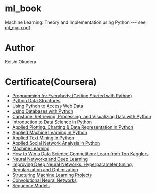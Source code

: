 # ml_book
Machine Learning: Theory and Implementation using Python --- see [ml_main.pdf](https://github.com/kotaro0220/ml_book/blob/master/ml_main.pdf)

# Author
Keishi Okudera

# Certificate(Coursera)
- [Programming for Everybody (Getting Started with Python)](https://www.coursera.org/account/accomplishments/certificate/SLW9N79ATL5Q)
- [Python Data Structures](https://www.coursera.org/account/accomplishments/certificate/CMP76FWZQCRV)
- [Using Python to Access Web Data](https://www.coursera.org/account/accomplishments/certificate/GB722WCV9AT5)
- [Using Databases with Python](https://www.coursera.org/account/accomplishments/certificate/Z2WDWXE3ZFQE)
- [Capstone: Retrieving, Processing, and Visualizing Data with Python](https://www.coursera.org/account/accomplishments/certificate/NS799LS3K3PY)
- [Introduction to Data Science in Python](https://www.coursera.org/account/accomplishments/certificate/WCJFYUVRQPWP)
- [Applied Plotting, Charting & Data Representation in Python](https://www.coursera.org/account/accomplishments/certificate/XCCD4QV7CC5P)
- [Applied Machine Learning in Python](https://www.coursera.org/account/accomplishments/certificate/HQENJCMZHL54)
- [Applied Text Mining in Python](https://www.coursera.org/account/accomplishments/certificate/VKEYXKAKZ9QU)
- [Applied Social Network Analysis in Python](https://www.coursera.org/account/accomplishments/certificate/VK4DS6TAGN3E)
- [Machine Learning](https://www.coursera.org/account/accomplishments/certificate/M6YNZNKVYP7X)
- [How to Win a Data Science Competition: Learn from Top Kagglers](https://www.coursera.org/account/accomplishments/certificate/NT776SR4WH7A)
- [Neural Networks and Deep Learning](https://www.coursera.org/account/accomplishments/certificate/9JJPEU7J96NL)
- [Improving Deep Neural Networks: Hyperparameter tuning, Regularization and Optimization](https://www.coursera.org/account/accomplishments/certificate/QS4EXYRE285H)
- [Structuring Machine Learning Projects](https://www.coursera.org/account/accomplishments/certificate/AJEAPVYFDTH2)
- [Convolutional Neural Networks](https://www.coursera.org/account/accomplishments/verify/3KTADAJL8MP4)
- [Sequence Models](https://www.coursera.org/account/accomplishments/verify/H6L7QC82NZV6)
